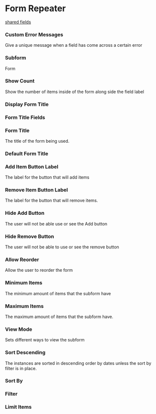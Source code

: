 # Form Repeater
[shared fields](/shared-inspector-components.md ':include')
### Custom Error Messages
Give a unique message when a field has come across a certain error

### Subform
Form
### Show Count
Show the number of items inside of the form along side the field label
### Display Form Title

### Form Title Fields

### Form Title 
The title of the form being used.
### Default Form Title

### Add Item Button Label
The label for the button that will add items
### Remove Item Button Label
The label for the button that will remove items.
### Hide Add Button
The user will not be able use or see the Add button
### Hide Remove Button
The user will not be able to use or see the remove button
### Allow Reorder
Allow the user to reorder the form
### Minimum Items
The minimum amount of items that the subform have
### Maximum Items
The maximum amount of items that the subform have.
### View Mode
Sets different ways to view the subform
### Sort Descending
The instances are sorted in descending order by dates unless the sort by filter is in place.
### Sort By

### Filter

### Limit Items
